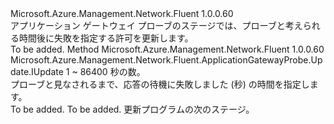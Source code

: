 <Type Name="IWithTimeout" FullName="Microsoft.Azure.Management.Network.Fluent.ApplicationGatewayProbe.Update.IWithTimeout">
  <TypeSignature Language="C#" Value="public interface IWithTimeout" />
  <TypeSignature Language="ILAsm" Value=".class public interface auto ansi abstract IWithTimeout" />
  <TypeSignature Language="DocId" Value="T:Microsoft.Azure.Management.Network.Fluent.ApplicationGatewayProbe.Update.IWithTimeout" />
  <TypeSignature Language="VB.NET" Value="Public Interface IWithTimeout" />
  <TypeSignature Language="F#" Value="type IWithTimeout = interface" />
  <AssemblyInfo>
    <AssemblyName>Microsoft.Azure.Management.Network.Fluent</AssemblyName>
    <AssemblyVersion>1.0.0.60</AssemblyVersion>
  </AssemblyInfo>
  <Interfaces />
  <Docs>
    <summary>
            アプリケーション ゲートウェイ プローブのステージでは、プローブと考えられる時間後に失敗を指定する許可を更新します。
            </summary>
    <remarks>To be added.</remarks>
  </Docs>
  <Members>
    <Member MemberName="WithTimeoutInSeconds">
      <MemberSignature Language="C#" Value="public Microsoft.Azure.Management.Network.Fluent.ApplicationGatewayProbe.Update.IUpdate WithTimeoutInSeconds (int seconds);" />
      <MemberSignature Language="ILAsm" Value=".method public hidebysig newslot virtual instance class Microsoft.Azure.Management.Network.Fluent.ApplicationGatewayProbe.Update.IUpdate WithTimeoutInSeconds(int32 seconds) cil managed" />
      <MemberSignature Language="DocId" Value="M:Microsoft.Azure.Management.Network.Fluent.ApplicationGatewayProbe.Update.IWithTimeout.WithTimeoutInSeconds(System.Int32)" />
      <MemberSignature Language="VB.NET" Value="Public Function WithTimeoutInSeconds (seconds As Integer) As IUpdate" />
      <MemberSignature Language="F#" Value="abstract member WithTimeoutInSeconds : int -&gt; Microsoft.Azure.Management.Network.Fluent.ApplicationGatewayProbe.Update.IUpdate" Usage="iWithTimeout.WithTimeoutInSeconds seconds" />
      <MemberType>Method</MemberType>
      <AssemblyInfo>
        <AssemblyName>Microsoft.Azure.Management.Network.Fluent</AssemblyName>
        <AssemblyVersion>1.0.0.60</AssemblyVersion>
      </AssemblyInfo>
      <ReturnValue>
        <ReturnType>Microsoft.Azure.Management.Network.Fluent.ApplicationGatewayProbe.Update.IUpdate</ReturnType>
      </ReturnValue>
      <Parameters>
        <Parameter Name="seconds" Type="System.Int32" />
      </Parameters>
      <Docs>
        <param name="seconds">1 ~ 86400 秒の数。</param>
        <summary>
            プローブと見なされるまで、応答の待機に失敗しました (秒) の時間を指定します。
            </summary>
        <returns>To be added.</returns>
        <remarks>To be added.</remarks>
        <return>更新プログラムの次のステージ。</return>
      </Docs>
    </Member>
  </Members>
</Type>